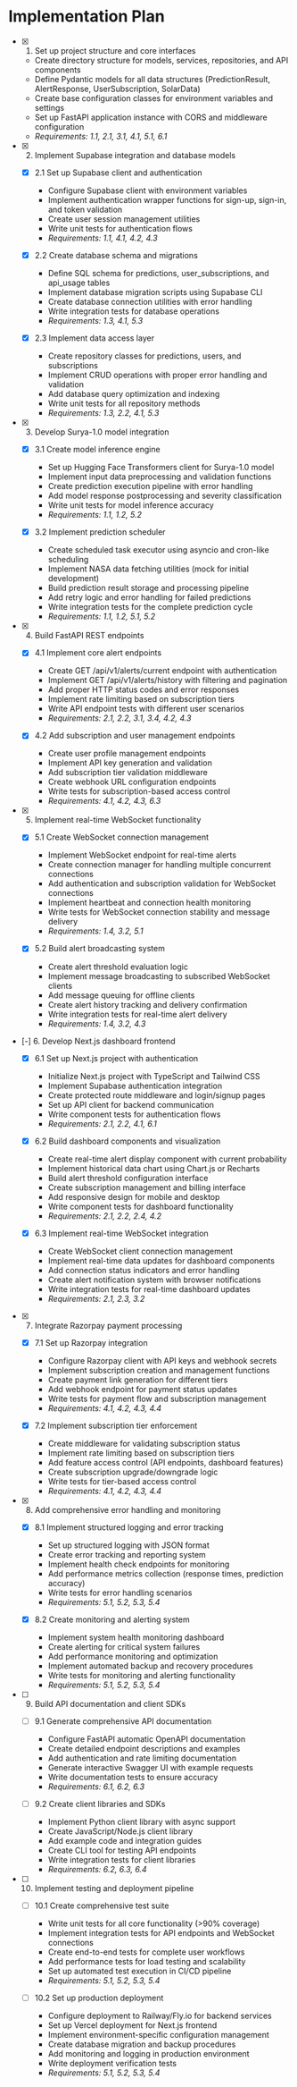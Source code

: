 # Implementation Plan

- [x] 1. Set up project structure and core interfaces





  - Create directory structure for models, services, repositories, and API components
  - Define Pydantic models for all data structures (PredictionResult, AlertResponse, UserSubscription, SolarData)
  - Create base configuration classes for environment variables and settings
  - Set up FastAPI application instance with CORS and middleware configuration
  - _Requirements: 1.1, 2.1, 3.1, 4.1, 5.1, 6.1_

- [x] 2. Implement Supabase integration and database models





  - [x] 2.1 Set up Supabase client and authentication


    - Configure Supabase client with environment variables
    - Implement authentication wrapper functions for sign-up, sign-in, and token validation
    - Create user session management utilities
    - Write unit tests for authentication flows
    - _Requirements: 1.1, 4.1, 4.2, 4.3_

  - [x] 2.2 Create database schema and migrations


    - Define SQL schema for predictions, user_subscriptions, and api_usage tables
    - Implement database migration scripts using Supabase CLI
    - Create database connection utilities with error handling
    - Write integration tests for database operations
    - _Requirements: 1.3, 4.1, 5.3_

  - [x] 2.3 Implement data access layer


    - Create repository classes for predictions, users, and subscriptions
    - Implement CRUD operations with proper error handling and validation
    - Add database query optimization and indexing
    - Write unit tests for all repository methods
    - _Requirements: 1.3, 2.2, 4.1, 5.3_

- [x] 3. Develop Surya-1.0 model integration




  - [x] 3.1 Create model inference engine


    - Set up Hugging Face Transformers client for Surya-1.0 model
    - Implement input data preprocessing and validation functions
    - Create prediction execution pipeline with error handling
    - Add model response postprocessing and severity classification
    - Write unit tests for model inference accuracy
    - _Requirements: 1.1, 1.2, 5.2_

  - [x] 3.2 Implement prediction scheduler


    - Create scheduled task executor using asyncio and cron-like scheduling
    - Implement NASA data fetching utilities (mock for initial development)
    - Build prediction result storage and processing pipeline
    - Add retry logic and error handling for failed predictions
    - Write integration tests for the complete prediction cycle
    - _Requirements: 1.1, 1.2, 5.1, 5.2_

- [x] 4. Build FastAPI REST endpoints




  - [x] 4.1 Implement core alert endpoints


    - Create GET /api/v1/alerts/current endpoint with authentication
    - Implement GET /api/v1/alerts/history with filtering and pagination
    - Add proper HTTP status codes and error responses
    - Implement rate limiting based on subscription tiers
    - Write API endpoint tests with different user scenarios
    - _Requirements: 2.1, 2.2, 3.1, 3.4, 4.2, 4.3_

  - [x] 4.2 Add subscription and user management endpoints


    - Create user profile management endpoints
    - Implement API key generation and validation
    - Add subscription tier validation middleware
    - Create webhook URL configuration endpoints
    - Write tests for subscription-based access control
    - _Requirements: 4.1, 4.2, 4.3, 6.3_

- [x] 5. Implement real-time WebSocket functionality







  - [x] 5.1 Create WebSocket connection management


    - Implement WebSocket endpoint for real-time alerts
    - Create connection manager for handling multiple concurrent connections
    - Add authentication and subscription validation for WebSocket connections
    - Implement heartbeat and connection health monitoring
    - Write tests for WebSocket connection stability and message delivery
    - _Requirements: 1.4, 3.2, 5.1_

  - [x] 5.2 Build alert broadcasting system


    - Create alert threshold evaluation logic
    - Implement message broadcasting to subscribed WebSocket clients
    - Add message queuing for offline clients
    - Create alert history tracking and delivery confirmation
    - Write integration tests for real-time alert delivery
    - _Requirements: 1.4, 3.2, 4.3_

- [-] 6. Develop Next.js dashboard frontend


  - [x] 6.1 Set up Next.js project with authentication



    - Initialize Next.js project with TypeScript and Tailwind CSS
    - Implement Supabase authentication integration
    - Create protected route middleware and login/signup pages
    - Set up API client for backend communication
    - Write component tests for authentication flows
    - _Requirements: 2.1, 2.2, 4.1, 6.1_

  - [x] 6.2 Build dashboard components and visualization





    - Create real-time alert display component with current probability
    - Implement historical data chart using Chart.js or Recharts
    - Build alert threshold configuration interface
    - Create subscription management and billing interface
    - Add responsive design for mobile and desktop
    - Write component tests for dashboard functionality
    - _Requirements: 2.1, 2.2, 2.4, 4.2_

  - [x] 6.3 Implement real-time WebSocket integration





    - Create WebSocket client connection management
    - Implement real-time data updates for dashboard components
    - Add connection status indicators and error handling
    - Create alert notification system with browser notifications
    - Write integration tests for real-time dashboard updates
    - _Requirements: 2.1, 2.3, 3.2_

- [x] 7. Integrate Razorpay payment processing




  - [x] 7.1 Set up Razorpay integration


    - Configure Razorpay client with API keys and webhook secrets
    - Implement subscription creation and management functions
    - Create payment link generation for different tiers
    - Add webhook endpoint for payment status updates
    - Write tests for payment flow and subscription management
    - _Requirements: 4.1, 4.2, 4.3, 4.4_

  - [x] 7.2 Implement subscription tier enforcement


    - Create middleware for validating subscription status
    - Implement rate limiting based on subscription tiers
    - Add feature access control (API endpoints, dashboard features)
    - Create subscription upgrade/downgrade logic
    - Write tests for tier-based access control
    - _Requirements: 4.1, 4.2, 4.3, 4.4_

- [x] 8. Add comprehensive error handling and monitoring




  - [x] 8.1 Implement structured logging and error tracking


    - Set up structured logging with JSON format
    - Create error tracking and reporting system
    - Implement health check endpoints for monitoring
    - Add performance metrics collection (response times, prediction accuracy)
    - Write tests for error handling scenarios
    - _Requirements: 5.1, 5.2, 5.3, 5.4_

  - [x] 8.2 Create monitoring and alerting system


    - Implement system health monitoring dashboard
    - Create alerting for critical system failures
    - Add performance monitoring and optimization
    - Implement automated backup and recovery procedures
    - Write tests for monitoring and alerting functionality
    - _Requirements: 5.1, 5.2, 5.3, 5.4_

- [ ] 9. Build API documentation and client SDKs


  - [ ] 9.1 Generate comprehensive API documentation


    - Configure FastAPI automatic OpenAPI documentation
    - Create detailed endpoint descriptions and examples
    - Add authentication and rate limiting documentation
    - Generate interactive Swagger UI with example requests
    - Write documentation tests to ensure accuracy
    - _Requirements: 6.1, 6.2, 6.3_

  - [ ] 9.2 Create client libraries and SDKs
    - Implement Python client library with async support
    - Create JavaScript/Node.js client library
    - Add example code and integration guides
    - Create CLI tool for testing API endpoints
    - Write integration tests for client libraries
    - _Requirements: 6.2, 6.3, 6.4_

- [ ] 10. Implement testing and deployment pipeline
  - [ ] 10.1 Create comprehensive test suite
    - Write unit tests for all core functionality (>90% coverage)
    - Implement integration tests for API endpoints and WebSocket connections
    - Create end-to-end tests for complete user workflows
    - Add performance tests for load testing and scalability
    - Set up automated test execution in CI/CD pipeline
    - _Requirements: 5.1, 5.2, 5.3, 5.4_

  - [ ] 10.2 Set up production deployment
    - Configure deployment to Railway/Fly.io for backend services
    - Set up Vercel deployment for Next.js frontend
    - Implement environment-specific configuration management
    - Create database migration and backup procedures
    - Add monitoring and logging in production environment
    - Write deployment verification tests
    - _Requirements: 5.1, 5.2, 5.3, 5.4_